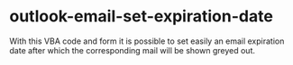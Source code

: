 # outlook-email-set-expiration-date
With this VBA code and form it is possible to set easily an email expiration date after which the corresponding mail will be shown greyed out.
